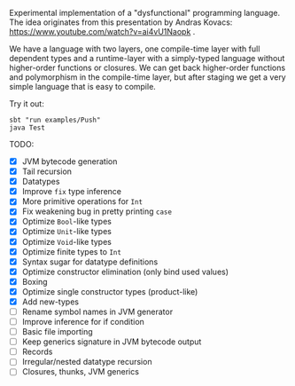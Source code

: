 Experimental implementation of a "dysfunctional" programming language.
The idea originates from this presentation by Andras Kovacs: https://www.youtube.com/watch?v=ai4vU1Naopk .

We have a language with two layers, one compile-time layer with full dependent types and a runtime-layer with a simply-typed language without higher-order functions or closures. We can get back higher-order functions and polymorphism in the compile-time layer, but after staging we get a very simple language that is easy to compile.

Try it out:
```
sbt "run examples/Push"
java Test
```

TODO:
- [x] JVM bytecode generation
- [x] Tail recursion
- [x] Datatypes
- [x] Improve `fix` type inference
- [x] More primitive operations for `Int`
- [x] Fix weakening bug in pretty printing `case`
- [x] Optimize `Bool`-like types
- [x] Optimize `Unit`-like types
- [x] Optimize `Void`-like types
- [x] Optimize finite types to `Int`
- [x] Syntax sugar for datatype definitions
- [x] Optimize constructor elimination (only bind used values)
- [x] Boxing
- [x] Optimize single constructor types (product-like)
- [x] Add new-types
- [ ] Rename symbol names in JVM generator
- [ ] Improve inference for if condition
- [ ] Basic file importing
- [ ] Keep generics signature in JVM bytecode output
- [ ] Records
- [ ] Irregular/nested datatype recursion
- [ ] Closures, thunks, JVM generics
